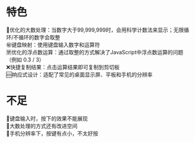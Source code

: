 # 特色
🔞优化的大数处理：当数字大于99,999,999时，会用科学计数法来显示；无限循环/不循环的数字会取整  
㊙️键盘映射：使用键盘输入数字和运算符  
🈲优化的浮点数运算：通过取整的方式解决了JavaScript中浮点数运算的问题（例如 0.3 / 3）  
❌快捷复制结果：点击运算结果即可复制到剪切板  
🆘响应式设计：适配了常见的桌面显示屏、平板和手机的分辨率  

# 不足
👀键盘输入时，按下的效果不能展现  
🔢大数处理的方式还有改进空间  
📱手机分辨率下，按键有点小，不太好按  
